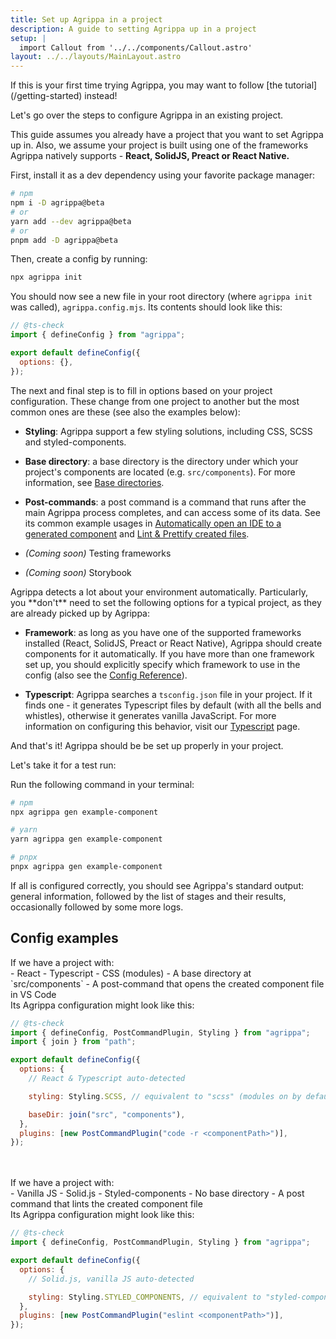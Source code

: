 ```yaml
---
title: Set up Agrippa in a project
description: A guide to setting Agrippa up in a project
setup: |
  import Callout from '../../components/Callout.astro'
layout: ../../layouts/MainLayout.astro
---
```



<Callout type="tip">
  <p slot="header">If this is your first time trying Agrippa, you may want to follow [the tutorial](/getting-started) instead!</p>
</Callout>

Let's go over the steps to configure Agrippa in an existing project.

This guide assumes you already have a project that you want to set Agrippa up in.
Also, we assume your project is built using one of the frameworks Agrippa natively supports - **React, SolidJS, Preact or React Native.**

First, install it as a dev dependency using your favorite package manager:

```bash
# npm
npm i -D agrippa@beta
# or
yarn add --dev agrippa@beta
# or
pnpm add -D agrippa@beta
```

Then, create a config by running:

```bash
npx agrippa init
```

You should now see a new file in your root directory (where `agrippa init` was called), `agrippa.config.mjs`. Its contents should look like this:

```js
// @ts-check
import { defineConfig } from "agrippa";

export default defineConfig({
  options: {},
});
```

The next and final step is to fill in options based on your project configuration. These change from one project to another but the most common ones are these (see also the examples below):

- **Styling**: Agrippa support a few styling solutions, including CSS, SCSS and styled-components.
- **Base directory**: a base directory is the directory under which your project's components are located (e.g. `src/components`). For more information, see [Base directories](/reference/base-directories).
- **Post-commands**: a post command is a command that runs after the main Agrippa process completes, and can access some of its data. See its common example usages in [Automatically open an IDE to a generated component](/guides/automatically-open-your-ide-to-a-generated-component) and [Lint & Prettify created files](/guides/lint-and-prettify-created-files).

- _(Coming soon)_ Testing frameworks
- _(Coming soon)_ Storybook

<Callout type="tip">
  Agrippa detects a lot about your environment automatically. Particularly, you **don't** need to set the following options for a typical project, as they are already picked up by Agrippa:
  <br/>

  - **Framework**: as long as you have one of the supported frameworks installed (React, SolidJS, Preact or React Native), Agrippa should create components for it automatically. If you have more than one framework set up, you should explicitly specify which framework to use in the config (also see the [Config Reference](/reference/config-options#framework)).

  - **Typescript**: Agrippa searches a `tsconfig.json` file in your project. If it finds one - it generates Typescript files by default (with all the bells and whistles), otherwise it generates vanilla JavaScript. For more information on configuring this behavior, visit our [Typescript](/environments/typescript) page.
</Callout>

And that's it! Agrippa should be be set up properly in your project.

Let's take it for a test run:

Run the following command in your terminal:

```bash
# npm
npx agrippa gen example-component

# yarn
yarn agrippa gen example-component

# pnpx
pnpx agrippa gen example-component
```

If all is configured correctly, you should see Agrippa's standard output: general information, followed by the list of stages and their results, occasionally followed by some more logs.

## Config examples

<Callout type="example">
If we have a project with:
<br/>
- React
- Typescript
- CSS (modules)
- A base directory at `src/components`
- A post-command that opens the created component file in VS Code
<br/>
Its Agrippa configuration might look like this:

```js
// @ts-check
import { defineConfig, PostCommandPlugin, Styling } from "agrippa";
import { join } from "path";

export default defineConfig({
  options: {
    // React & Typescript auto-detected

    styling: Styling.SCSS, // equivalent to "scss" (modules on by default)

    baseDir: join("src", "components"),
  },
  plugins: [new PostCommandPlugin("code -r <componentPath>")],
});
```
</Callout>

<br/>
<br/>

<Callout type="example">
If we have a project with:
<br/>
- Vanilla JS
- Solid.js
- Styled-components
- No base directory
- A post command that lints the created component file
<br/>
Its Agrippa configuration might look like this:

```js
// @ts-check
import { defineConfig, PostCommandPlugin, Styling } from "agrippa";

export default defineConfig({
  options: {
    // Solid.js, vanilla JS auto-detected

    styling: Styling.STYLED_COMPONENTS, // equivalent to "styled-components"
  },
  plugins: [new PostCommandPlugin("eslint <componentPath>")],
});
```
</Callout>